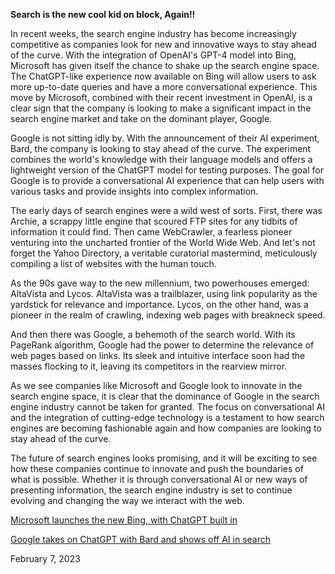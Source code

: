 **Search is the new cool kid on block, Again!!**

In recent weeks, the search engine industry has become increasingly competitive as companies look for new and innovative ways to stay ahead of the curve. With the integration of OpenAI's GPT-4 model into Bing, Microsoft has given itself the chance to shake up the search engine space. The ChatGPT-like experience now available on Bing will allow users to ask more up-to-date queries and have a more conversational experience. This move by Microsoft, combined with their recent investment in OpenAI, is a clear sign that the company is looking to make a significant impact in the search engine market and take on the dominant player, Google.

Google is not sitting idly by. With the announcement of their AI experiment, Bard, the company is looking to stay ahead of the curve. The experiment combines the world's knowledge with their language models and offers a lightweight version of the ChatGPT model for testing purposes. The goal for Google is to provide a conversational AI experience that can help users with various tasks and provide insights into complex information.

The early days of search engines were a wild west of sorts. First, there was Archie, a scrappy little engine that scoured FTP sites for any tidbits of information it could find. Then came WebCrawler, a fearless pioneer venturing into the uncharted frontier of the World Wide Web. And let's not forget the Yahoo Directory, a veritable curatorial mastermind, meticulously compiling a list of websites with the human touch.

As the 90s gave way to the new millennium, two powerhouses emerged: AltaVista and Lycos. AltaVista was a trailblazer, using link popularity as the yardstick for relevance and importance. Lycos, on the other hand, was a pioneer in the realm of crawling, indexing web pages with breakneck speed.

And then there was Google, a behemoth of the search world. With its PageRank algorithm, Google had the power to determine the relevance of web pages based on links. Its sleek and intuitive interface soon had the masses flocking to it, leaving its competitors in the rearview mirror.

As we see companies like Microsoft and Google look to innovate in the search engine space, it is clear that the dominance of Google in the search engine industry cannot be taken for granted. The focus on conversational AI and the integration of cutting-edge technology is a testament to how search engines are becoming fashionable again and how companies are looking to stay ahead of the curve.

The future of search engines looks promising, and it will be exciting to see how these companies continue to innovate and push the boundaries of what is possible. Whether it is through conversational AI or new ways of presenting information, the search engine industry is set to continue evolving and changing the way we interact with the web.

[Microsoft launches the new Bing, with ChatGPT built in](https://techcrunch.com/2023/02/07/microsoft-launches-the-new-bing-with-chatgpt-built-in/)

[Google takes on ChatGPT with Bard and shows off AI in search](https://techcrunch.com/2023/02/06/google-takes-on-chatgpt-with-bard-and-shows-off-ai-in-search/)

February 7, 2023
